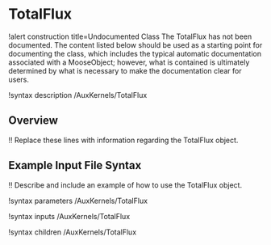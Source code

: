 # TotalFlux

!alert construction title=Undocumented Class
The TotalFlux has not been documented. The content listed below should be used as a starting point for
documenting the class, which includes the typical automatic documentation associated with a
MooseObject; however, what is contained is ultimately determined by what is necessary to make the
documentation clear for users.

!syntax description /AuxKernels/TotalFlux

## Overview

!! Replace these lines with information regarding the TotalFlux object.

## Example Input File Syntax

!! Describe and include an example of how to use the TotalFlux object.

!syntax parameters /AuxKernels/TotalFlux

!syntax inputs /AuxKernels/TotalFlux

!syntax children /AuxKernels/TotalFlux
